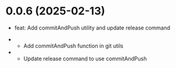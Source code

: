 # 0.0.6 (2025-02-13)

- feat: Add commitAndPush utility and update release command

- - Add commitAndPush function in git utils

- - Update release command to use commitAndPush